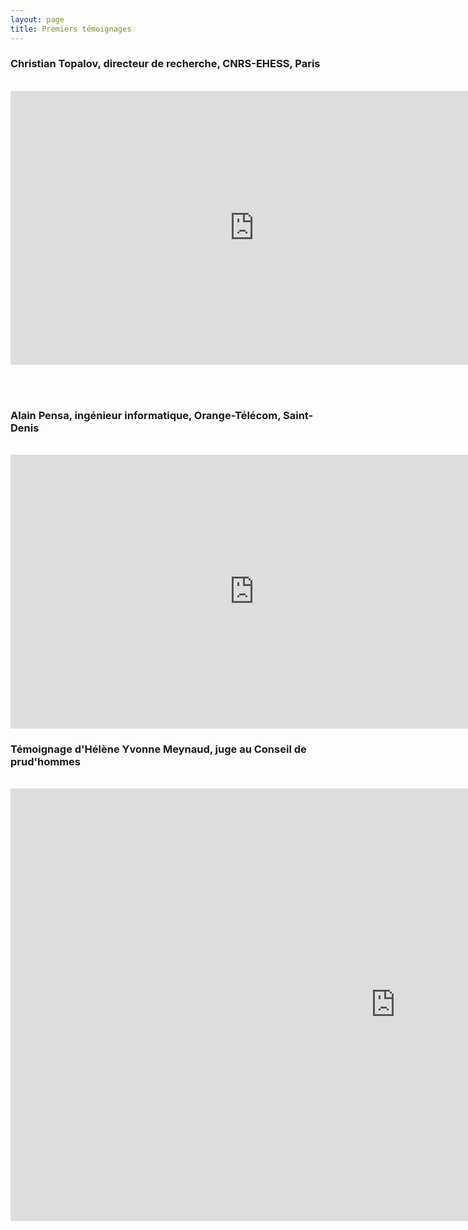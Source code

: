 ```yaml
---
layout: page
title: Premiers témoignages
---
```


### Christian Topalov, directeur de recherche, CNRS-EHESS, Paris
<br>  
<iframe width="779" height="438" src="https://www.youtube.com/embed/SvOhVw2mSdk" frameborder="0" allow="accelerometer; autoplay; encrypted-media; gyroscope; picture-in-picture" allowfullscreen></iframe>

<br> <br>

### Alain Pensa, ingénieur informatique, Orange-Télécom, Saint-Denis
<br> 
<iframe width="779" height="438" src="https://www.youtube.com/embed/coCIVyK7sJQ" frameborder="0" allow="accelerometer; autoplay; encrypted-media; gyroscope; picture-in-picture" allowfullscreen></iframe>


### Témoignage d'Hélène Yvonne Meynaud, juge au Conseil de prud'hommes
<br>
<iframe width="1231" height="692" src="https://www.youtube.com/embed/Cmc9098A5iw" frameborder="0" allow="accelerometer; autoplay; encrypted-media; gyroscope; picture-in-picture" allowfullscreen></iframe>
